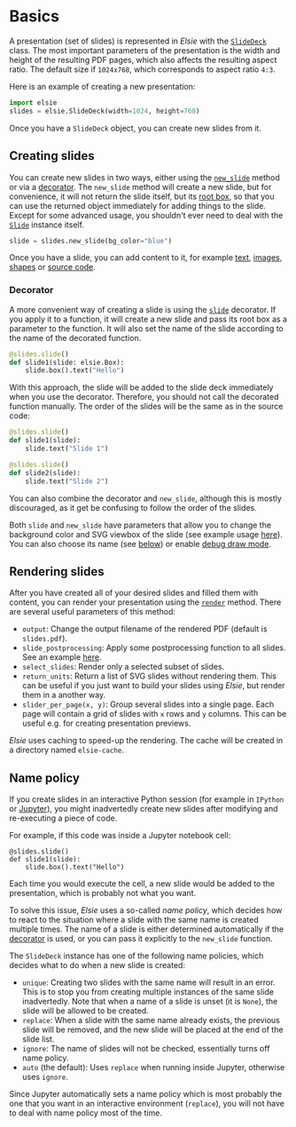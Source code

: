 # Basics
A presentation (set of slides) is represented in *Elsie* with the
[`SlideDeck`](elsie.slides.slidedeck.SlideDeck) class. The most important parameters of the
presentation is the width and height of the resulting PDF pages, which also affects the resulting
aspect ratio. The default size if `1024x768`, which corresponds to aspect ratio `4:3`.

Here is an example of creating a new presentation:
```python
import elsie
slides = elsie.SlideDeck(width=1024, height=768)
```
Once you have a `SlideDeck` object, you can create new slides from it.

## Creating slides
You can create new slides in two ways, either using the [`new_slide`](elsie.slides.slidedeck.SlideDeck.new_slide)
method or via a [decorator](#decorator). The `new_slide` method will create a new slide, but for
convenience, it will not return the slide itself, but its [root box](layout.md), so that you can
use the returned object immediately for adding things to the slide. Except for some advanced usage,
you shouldn't ever need to deal with the [`Slide`](elsie.slides.slide.Slide) instance itself.

```python
slide = slides.new_slide(bg_color="blue")
```

Once you have a slide, you can add content to it, for example [text](text.md), [images](images.md),
[shapes](shapes.md) or [source code](syntax_highlighting.md).

### Decorator
A more convenient way of creating a slide is using the [`slide`](elsie.slides.slidedeck.SlideDeck.slide)
decorator. If you apply it to a function, it will create a new slide and pass its root box as a
parameter to the function. It will also set the name of the slide according to the name of the
decorated function.

```python
@slides.slide()
def slide1(slide: elsie.Box):
    slide.box().text("Hello")
```

With this approach, the slide will be added to the slide deck immediately when you use the
decorator. Therefore, you should not call the decorated function manually. The order of the slides
will be the same as in the source code:

```python
@slides.slide()
def slide1(slide):
    slide.text("Slide 1")

@slides.slide()
def slide2(slide):
    slide.text("Slide 2")
```
You can also combine the decorator and `new_slide`, although this is mostly discouraged, as it get
be confusing to follow the order of the slides.

Both `slide` and `new_slide` have parameters that allow you to change the background color and SVG
viewbox of the slide (see example usage [here](../cookbook/zoom.md)). You can also choose
its name (see [below](#name-policy)) or enable [debug draw mode](layout.md#debug-draw-mode).

## Rendering slides
After you have created all of your desired slides and filled them with content, you can render your
presentation using the [`render`](elsie.slides.slidedeck.SlideDeck.render) method. There are several useful
parameters of this method:

- `output`: Change the output filename of the rendered PDF (default is `slides.pdf`).
- `slide_postprocessing`: Apply some postprocessing function to all slides. See an example
[here](../cookbook/postprocessing.md).
- `select_slides`: Render only a selected subset of slides.
- `return_units`: Return a list of SVG slides without rendering them. This can be useful if you
just want to build your slides using *Elsie*, but render them in a another way.
- `slider_per_page(x, y)`: Group several slides into a single page. Each page will contain a grid
of slides with `x` rows and `y` columns. This can be useful e.g. for creating presentation
previews.

*Elsie* uses caching to speed-up the rendering. The cache will be created in a directory named
`elsie-cache`.

## Name policy
If you create slides in an interactive Python session (for example in `IPython` or
[Jupyter](jupyter.md)), you might inadvertedly create new slides after modifying and re-executing
a piece of code.

For example, if this code was inside a Jupyter notebook cell:
```
@slides.slide()
def slide1(slide):
    slide.box().text("Hello")
```
Each time you would execute the cell, a new slide would be added to the presentation, which is
probably not what you want.

To solve this issue, *Elsie* uses a so-called *name policy*, which decides how to react to the
situation where a slide with the same name is created multiple times. The name of a slide is either
determined automatically if the [decorator](#decorator) is used, or you can pass it explicitly to the
`new_slide` function.

The `SlideDeck` instance has one of the following name policies, which decides what to do when a new
slide is created:

- `unique`: Creating two slides with the same name will result in an error. This is to stop you from
creating multiple instances of the same slide inadvertedly. Note that when a name of a slide is
unset (it is `None`), the slide will be allowed to be created.
- `replace`: When a slide with the same name already exists, the previous slide will be removed, and
the new slide will be placed at the end of the slide list.
- `ignore`: The name of slides will not be checked, essentially turns off name policy.
- `auto` (the default): Uses `replace` when running inside Jupyter, otherwise uses `ignore`.

Since Jupyter automatically sets a name policy which is most probably the one that you want in an
interactive environment (`replace`), you will not have to deal with name policy most of the time.
